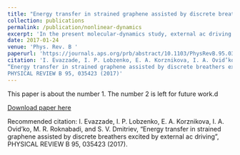 ```yaml
---
title: "Energy transfer in strained graphene assisted by discrete breathers excited by external ac driving"
collection: publications
permalink: /publication/nonlinear-dynamics
excerpt: 'In the present molecular-dynamics study, external ac driving is used at frequencies outside the phonon spectrum to excite gap DBs in uniformly strained graphene nanoribbon. Harmonic displacement or harmonic force is applied to a zigzag atomic chain of graphene. In the former case, nonpropagating DBs are excited on the atoms next to the driven atoms, while in the latter case the excited DBs propagate along the nanoribbon. The energy transfer along the nanoribbon assisted by the DBs is investigated in detail, and the differences between harmonic displacement driving and harmonic force driving are discussed. It is concluded that the amplitude of external driving at out-of-phonon spectrum frequencies should not necessarily be large to obtain a noticeable energy transfer to the system. Overall, our results suggest that external harmonic driving even at relatively small driving amplitudes can be used to control excitation of DBs and consequently the energy transfer to the system.'
date: 2017-01-24
venue: 'Phys. Rev. B '
paperurl: 'https://journals.aps.org/prb/abstract/10.1103/PhysRevB.95.035423'
citation: 'I. Evazzade, I. P. Lobzenko, E. A. Korznikova, I. A. Ovid’ko, M. R. Roknabadi, and S. V. Dmitriev,
“Energy transfer in strained graphene assisted by discrete breathers excited by external ac driving”,
PHYSICAL REVIEW B 95, 035423 (2017)'
---
```

This paper is about the number 1. The number 2 is left for future work.d

[Download paper here](http://academicpages.github.io/files/paper1.pdf)

Recommended citation: I. Evazzade, I. P. Lobzenko, E. A. Korznikova, I. A. Ovid’ko, M. R. Roknabadi, and S. V. Dmitriev,
“Energy transfer in strained graphene assisted by discrete breathers excited by external ac driving”,
PHYSICAL REVIEW B 95, 035423 (2017).
